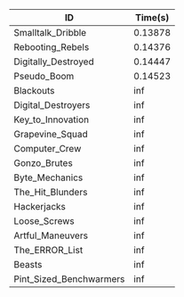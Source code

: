 |ID|Time(s)|
|-|-|
|Smalltalk_Dribble|0.13878|
|Rebooting_Rebels|0.14376|
|Digitally_Destroyed|0.14447|
|Pseudo_Boom|0.14523|
|Blackouts|inf|
|Digital_Destroyers|inf|
|Key_to_Innovation|inf|
|Grapevine_Squad|inf|
|Computer_Crew|inf|
|Gonzo_Brutes|inf|
|Byte_Mechanics|inf|
|The_Hit_Blunders|inf|
|Hackerjacks|inf|
|Loose_Screws|inf|
|Artful_Maneuvers|inf|
|The_ERROR_List|inf|
|Beasts|inf|
|Pint_Sized_Benchwarmers|inf|
